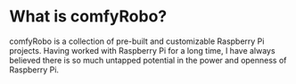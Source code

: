 # What is comfyRobo?

comfyRobo is a collection of pre-built and customizable Raspberry Pi projects. 
Having worked with Raspberry Pi for a long time, I have always believed there is so much untapped potential in the power and openness of Raspberry Pi.